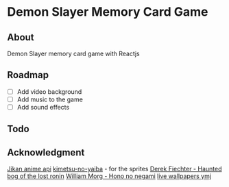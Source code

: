 # Demon Slayer Memory Card Game

## About

Demon Slayer memory card game with Reactjs

## Roadmap

- [ ] Add video background
- [ ] Add music to the game
- [ ] Add sound effects

## Todo

## Acknowledgment

[Jikan anime api](https://jikan.moe/)
[kimetsu-no-yaiba](https://kimetsu-no-yaiba.fandom.com/) - for the sprites
[Derek Fiechter - Haunted bog of the lost ronin](https://soundcloud.com/dfiechter2/japanese-fantasy-music-haunted-bog-of-the-lost-ronin)
[William Morg - Hono no negami](https://soundcloud.com/william-m1234/japanese-fantasy-music-hon-no)
[live wallpapers ymj](https://www.youtube.com/@4ooo4)
